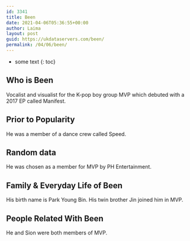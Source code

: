```yaml
---
id: 3341
title: Been
date: 2021-04-06T05:36:55+00:00
author: Laima
layout: post
guid: https://ukdataservers.com/been/
permalink: /04/06/been/
---
```


* some text
{: toc}


## Who is Been
                  
                  
                  
Vocalist and visualist for the K-pop boy group MVP which debuted with a 2017 EP called Manifest.
                  
              
            
              
            
                
                
                
## Prior to Popularity
                  
                  
                  
He was a member of a dance crew called Speed.
                  
              
            
              
            
                
                
                
## Random data
                  
                  
                  
He was chosen as a member for MVP by PH Entertainment.
                  
              
            
              
            
                
                
                
## Family & Everyday Life of Been
                  
                  
                  
His birth name is Park Young Bin. His twin brother Jin joined him in MVP.
                  
              
            
              
            
                
                
                
## People Related With Been
                  
                  
                  
He and Sion were both members of MVP.
                  
              
            
              
            
                
              
            
              
              
            
            
              
            
          
          
          